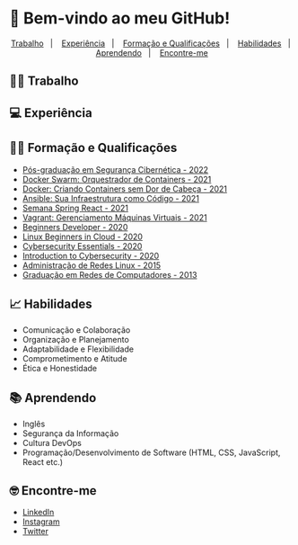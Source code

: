 # 🚀 Bem-vindo ao meu GitHub!

<p align="center">
  <a href="#-trabalho">Trabalho</a>&nbsp;&nbsp;&nbsp;|&nbsp;&nbsp;&nbsp;
  <a href="#-experiência">Experiência</a>&nbsp;&nbsp;&nbsp;|&nbsp;&nbsp;&nbsp;
  <a href="#-formação-e-qualificações">Formação e Qualificações</a>&nbsp;&nbsp;&nbsp;|&nbsp;&nbsp;&nbsp;  
  <a href="#-habilidades">Habilidades</a>&nbsp;&nbsp;&nbsp;|&nbsp;&nbsp;&nbsp;
  <a href="#-aprendendo">Aprendendo</a>&nbsp;&nbsp;&nbsp;|&nbsp;&nbsp;&nbsp;
  <a href="#-encontre-me">Encontre-me</a>&nbsp;&nbsp;&nbsp;
</p>

<!--
- Comments
-->

## 👨‍💻 Trabalho


## 💻 Experiência


## 👨‍🎓 Formação e Qualificações

- [Pós-graduação em Segurança Cibernética - 2022](https://www.igti.com.br/pos-graduacao/seguranca-cibernetica)
- [Docker Swarm: Orquestrador de Containers - 2021](https://cursos.alura.com.br/certificate/7ce3b2ea-bbf3-4efc-a930-a951b38e5d9e)
- [Docker: Criando Containers sem Dor de Cabeça - 2021](https://cursos.alura.com.br/certificate/2db9ecad-837f-4918-9a4e-2bd30cc4f326)
- [Ansible: Sua Infraestrutura como Código - 2021](https://cursos.alura.com.br/certificate/608a8b33-d3ea-4f01-b919-c6bfb73867b0)
- [Semana Spring React - 2021](https://learn.devsuperior.com/certificados/1524176)
- [Vagrant: Gerenciamento Máquinas Virtuais - 2021](https://cursos.alura.com.br/certificate/f28f14fa-d01d-450e-9fb7-3cb40d9d7669)
- [Beginners Developer - 2020](https://4linux.com.br/cursos/treinamento/beginners-developer/)
- [Linux Beginners in Cloud - 2020](https://4linux.com.br/cursos/treinamento/linux-fundamentals/)
- [Cybersecurity Essentials - 2020](https://www.credly.com/badges/b47b47c6-9bc3-42c1-afab-e2c1215a1765?source=linked_in_profile)
- [Introduction to Cybersecurity - 2020](https://www.credly.com/badges/4bbfed93-abdb-4953-9212-6febe9cf08ca?source=linked_in_profile)
- [Administração de Redes Linux - 2015](https://cursos.sesisenai.org.br/detalhes/administrando-sistemas-linux/18488)
- [Graduação em Redes de Computadores - 2013](https://estacio.br/cursos/graduacao/redes-de-computadores)


## 📈 Habilidades

- Comunicação e Colaboração
- Organização e Planejamento
- Adaptabilidade e Flexibilidade
- Comprometimento e Atitude
- Ética e Honestidade

## 📚 Aprendendo

- Inglês
- Segurança da Informação
- Cultura DevOps
- Programação/Desenvolvimento de Software (HTML, CSS, JavaScript, React etc.)

## 🤓 Encontre-me

- [LinkedIn](https://www.linkedin.com/in/mateus-sagas-stahelin-03177275/)
- [Instagram](https://www.instagram.com/mateusstahelin/)
- [Twitter](https://twitter.com/mateustalin)
